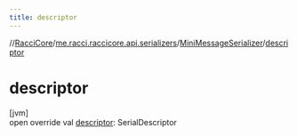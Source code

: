 ```yaml
---
title: descriptor
---
```

//[RacciCore](../../../index.html)/[me.racci.raccicore.api.serializers](../index.html)/[MiniMessageSerializer](index.html)/[descriptor](descriptor.html)



# descriptor



[jvm]\
open override val [descriptor](descriptor.html): SerialDescriptor




